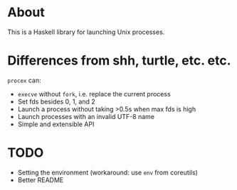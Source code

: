 # About

This is a Haskell library for launching Unix processes.

# Differences from shh, turtle, etc. etc.

`procex` can:

- `execve` without `fork`, i.e. replace the current process
- Set fds besides 0, 1, and 2
- Launch a process without taking >0.5s when max fds is high
- Launch processes with an invalid UTF-8 name
- Simple and extensible API

# TODO

- Setting the environment (workaround: use `env` from coreutils)
- Better README
